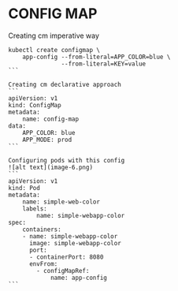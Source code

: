 # CONFIG MAP
Creating cm imperative way
````
kubectl create configmap \
    app-config --from-literal=APP_COLOR=blue \
               --from-literal=KEY=value
```

Creating cm declarative approach
```
apiVersion: v1
kind: ConfigMap
metadata:
    name: config-map
data:
    APP_COLOR: blue
    APP_MODE: prod
```

Configuring pods with this config
![alt text](image-6.png)
```
apiVersion: v1
kind: Pod
metadata: 
    name: simple-web-color
    labels:
        name: simple-webapp-color
spec:
    containers:
    - name: simple-webapp-color
      image: simple-webapp-color
      port: 
      - containerPort: 8080
      envFrom:
        - configMapRef:
            name: app-config
```